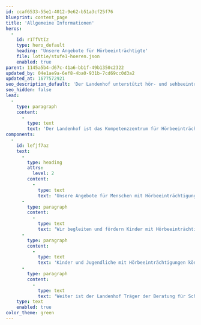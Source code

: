 ```yaml
---
id: ccaf6533-55e1-4012-9e62-b51a3cf25f76
blueprint: content_page
title: 'Allgemeine Informationen'
heros:
  -
    id: r1TfVtIz
    type: hero_default
    heading: 'Unsere Angebote für Hörbeeinträchtigte'
    file: lottie/stufe1-hoeren.json
    enabled: true
parent: 1145a5b4-d67c-41a6-bb1f-49b1350c2322
updated_by: 04e1ae9a-6ef8-4ba0-931b-7cd69cc0d3a2
updated_at: 1677572921
seo_description_default: 'Der Landenhof unterstützt hör- und sehbeeinträchtigte Kinder & Jugendliche in ihrem selbstbestimmten Leben durch Förderung ihrer Fähigkeiten & Entwicklung'
seo_hidden: false
lead:
  -
    type: paragraph
    content:
      -
        type: text
        text: 'Der Landenhof ist das Kompetenzzentrum für Hörbeeinträchtigungen und Sehbeeinträchtigungen im Kanton Aargau. Wir unterstützen Menschen mit Hör- oder Sehbeeinträchtigungen in ihrem selbstbestimmten Leben, indem wir ihre Fähigkeiten und ihre Entwicklung gezielt fördern.'
components:
  -
    id: lefjf7az
    text:
      -
        type: heading
        attrs:
          level: 2
        content:
          -
            type: text
            text: 'Unsere Angebote für Menschen mit Hörbeeinträchtigungen'
      -
        type: paragraph
        content:
          -
            type: text
            text: 'Wir begleiten und fördern Kinder mit Hörbeeinträchtigungen ab Geburt beim Spracherwerb und in ihrer Gesamtentwicklung, führen audiologische Abklärungen durch und übernehmen die Versorgung mit technischen Hilfsmitteln.'
      -
        type: paragraph
        content:
          -
            type: text
            text: 'Kinder und Jugendliche mit Hörbeeinträchtigungen können bei uns am Landenhof alle Stufen der Volksschule besuchen, hier wohnen oder werden durch unseren Audiopädagogischen Dienst in der Regelschule begleitet.'
      -
        type: paragraph
        content:
          -
            type: text
            text: 'Weiter ist der Landenhof Träger der Beratung für Schwerhörige und Gehörlose Aargau Solothurn, welche schwerhörige und gehörlose Personen jeden Alters, sowie deren Angehörige und Umfeld berät.'
    type: text
    enabled: true
color_theme: green
---
```

